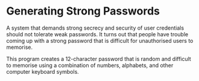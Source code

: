 # Generating Strong Passwords

A system that demands strong secrecy and security of user credentials should not tolerate weak passwords. It turns out that people have trouble coming up with a strong password that is difficult for unauthorised users to memorise.

This program creates a 12-character password that is random and difficult to memorise using a combination of numbers, alphabets, and other computer keyboard symbols.
